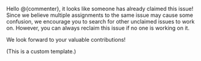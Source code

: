 Hello @{commenter}, it looks like someone has already claimed this issue! Since we believe multiple assignments to the same issue may cause some confusion, we encourage you to search for other unclaimed issues to work on. However, you can always reclaim this issue if no one is working on it.

We look forward to your valuable contributions!

(This is a custom template.)